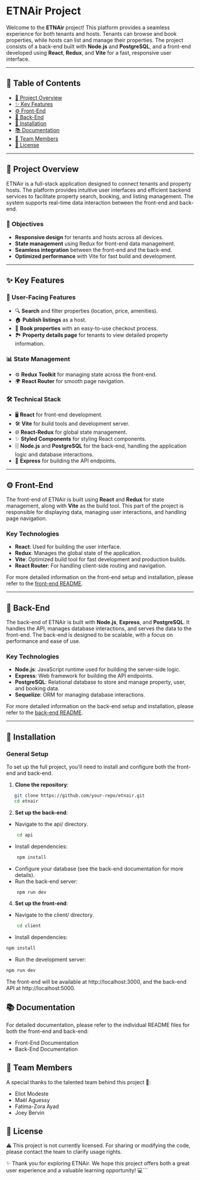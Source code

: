 # ETNAir Project

Welcome to the **ETNAir** project! This platform provides a seamless experience for both tenants and hosts. Tenants can browse and book properties, while hosts can list and manage their properties. The project consists of a back-end built with **Node.js** and **PostgreSQL**, and a front-end developed using **React**, **Redux**, and **Vite** for a fast, responsive user interface.

---

## 📝 Table of Contents
- [🌟 Project Overview](#-project-overview)
- [✨ Key Features](#-key-features)
- [⚙️ Front-End](#-front-end)
- [🔧 Back-End](#-back-end)
- [🚀 Installation](#-installation)
- [📚 Documentation](#-documentation)
- [🤝 Team Members](#-team-members)
- [📜 License](#-license)

---

## 🌟 Project Overview

ETNAir is a full-stack application designed to connect tenants and property hosts. The platform provides intuitive user interfaces and efficient backend services to facilitate property search, booking, and listing management. The system supports real-time data interaction between the front-end and back-end.

### 🎯 Objectives
- **Responsive design** for tenants and hosts across all devices.
- **State management** using Redux for front-end data management.
- **Seamless integration** between the front-end and the back-end.
- **Optimized performance** with Vite for fast build and development.

---

## ✨ Key Features

### 👥 User-Facing Features
- 🔍 **Search** and filter properties (location, price, amenities).
- 🏠 **Publish listings** as a host.
- 📅 **Book properties** with an easy-to-use checkout process.
- 🏞️ **Property details page** for tenants to view detailed property information.

### 📊 State Management
- ⚙️ **Redux Toolkit** for managing state across the front-end.
- 🌍 **React Router** for smooth page navigation.

### 🛠️ Technical Stack
- 🖥️ **React** for front-end development.
- 🛠️ **Vite** for build tools and development server.
- 🌐 **React-Redux** for global state management.
- ✨ **Styled Components** for styling React components.
- 🗄️ **Node.js** and **PostgreSQL** for the back-end, handling the application logic and database interactions.
- 📡 **Express** for building the API endpoints.
  
---

## ⚙️ Front-End

The front-end of ETNAir is built using **React** and **Redux** for state management, along with **Vite** as the build tool. This part of the project is responsible for displaying data, managing user interactions, and handling page navigation.

### Key Technologies
- **React**: Used for building the user interface.
- **Redux**: Manages the global state of the application.
- **Vite**: Optimized build tool for fast development and production builds.
- **React Router**: For handling client-side routing and navigation.

For more detailed information on the front-end setup and installation, please refer to the [front-end README](./client/README.md).

---

## 🔧 Back-End

The back-end of ETNAir is built with **Node.js**, **Express**, and **PostgreSQL**. It handles the API, manages database interactions, and serves the data to the front-end. The back-end is designed to be scalable, with a focus on performance and ease of use.

### Key Technologies
- **Node.js**: JavaScript runtime used for building the server-side logic.
- **Express**: Web framework for building the API endpoints.
- **PostgreSQL**: Relational database to store and manage property, user, and booking data.
- **Sequelize**: ORM for managing database interactions.

For more detailed information on the back-end setup and installation, please refer to the [back-end README](./api/README.md).

---

## 🚀 Installation

### General Setup
To set up the full project, you'll need to install and configure both the front-end and back-end.

1. **Clone the repository**:
```bash
   git clone https://github.com/your-repo/etnair.git
   cd etnair
```
2. **Set up the back-end**:

- Navigate to the api/ directory.
```bash
    cd api
```
- Install dependencies:
```bash
    npm install
```
- Configure your database (see the back-end documentation for more details).
- Run the back-end server:
```bash
    npm run dev
```
4. **Set up the front-end**:

- Navigate to the client/ directory.
```bash
    cd client
```
- Install dependencies:
```bash
npm install
```
- Run the development server:
```bash
npm run dev
```
The front-end will be available at http://localhost:3000, and the back-end API at http://localhost:5000.

## 📚 Documentation
For detailed documentation, please refer to the individual README files for both the front-end and back-end:

- Front-End Documentation
- Back-End Documentation

## 🤝 Team Members
A special thanks to the talented team behind this project 🎉:

- Eliot Modeste
- Maël Aguessy
- Fatima-Zora Ayad
- Joey Bervin

## 📜 License
⚠️ This project is not currently licensed. For sharing or modifying the code, please contact the team to clarify usage rights.

✨ Thank you for exploring ETNAir. We hope this project offers both a great user experience and a valuable learning opportunity! 💻```